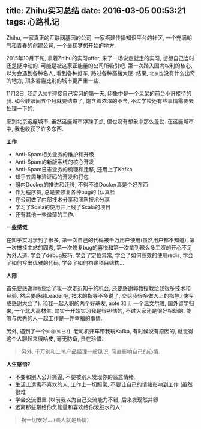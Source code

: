 title: Zhihu实习总结
date: 2016-03-05 00:53:21
tags: 心路札记
---


Zhihu, 一家真正的互联网基因的公司, 一家搭建传播知识平台的社区, 一个充满朝气和青春的创建公司, 一个最初梦想开始的地方.

2015年10月下旬, 拿着Zhihu的实习offer, 来了一场说走就走的实习, 想想自己当时还是挺冲动的. 可能是被这家正能量的公司所吸引吧. 第一次踏入国内权利的核心, 以为会遇到各种名人, 看到各种好车, 路过各种高楼大厦. 结果, `北京`也没有什么出奇的地方, 顶多雾霾比别的城市更严重一些.

11月2日, 我走入`知乎`迎接自己实习的第一天, 印象中是一个呆呆的前台小哥接待的我. 如今转眼间五个月就要结束了, 饱含着浓浓的不舍, 不过学校还有些事情需要去处理一下的.

<!--more-->


来到北京这座城市, 虽然这座城市浮躁了点, 但也没有想象中那么差劲. 在这座城市中, 我也收获了许多东西.

**工作**

- Anti-Spam相关业务的维护和升级
- Anti-Spam的新版系统的核心开发
- Anti-Spam日志业务的梳理和迁移, 还用上了Kafka
- 知乎五周年验证码的开发和打包
- 组内Docker的推进和迁移, 不得不说Docker真是个好东西
- 作为程序员, 总是要修复各种bug的 (认真脸
- 在公司做了内部技术分享和团队技术分享
- 学习了Scala的使用并上线了Scala的项目
- 还有其他一些微薄的工作.


**一些感慨**

在知乎实习学到了很多, 第一次自己的代码被千万用户使用(虽然用户都不知道), 第一次搞挂主站的囧态, 第一次修复bug的喜悦和第一次拿到辣么多工资的开心不足为外人道. 学会了debug技巧, 学会了定位异常, 学会了如何高效的使用redis, 学会了如何写出优雅的代码, 学会了如何构建项目结构...

**人际**

首先要感谢`郭教授`给了我一次走近知乎的机会, 还要感谢郭教授教给我很多技术和经验. 然后要感谢Leader吧, 技术的指导不多说了, 交给我很多做人上的指导.(快写成感谢大会了).
和我一起入职的两个好基友, aote 和 jl, 一个温文尔雅, 国外留学归来, 一个北大高材生, 其实一开始实习我是很胆怯的, 不过大家还是很好相处的, 能够与优秀的人一起工作是一件幸福的事情.

另外, 遇到了一个`知音`(`知已?`), 老司机开车带我玩Kafka, 有时候没有原因的, 就觉得这个人聊起来很哈皮, 毫无防备, 贵在珍惜.

> 另外, 千万别和二笔产品经理一般见识, 简直影响自己的心情.


**人生感悟?**


- 不要和别人公开撕逼, 不要被别人发现你的恶意情绪.
- 生活上远离不喜欢的人, 工作上一切照常, 不要让自己的情绪影响到工作 (虽然很难
- 学会交流很重 (以前我以为自己交流能力不错, 后来发现然并卵
- 远离那些带给你负能量和喜欢给你泼脏水的人!

> 祝一切安好... (贱人就是矫情)
